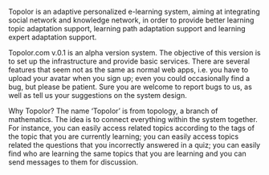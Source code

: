 Topolor is an adaptive personalized e-learning system, aiming at integrating social network and knowledge network, in order to provide better learning topic adaptation support, learning path adaptation support and learning expert adaptation support.

Topolor.com v.0.1 is an alpha version system. The objective of this version is to set up the infrastructure and provide basic services. There are several features that seem not as the same as normal web apps, i.e. you have to upload your avatar when you sign up; even you could occasionally find a bug, but please be patient. Sure you are welcome to report bugs to us, as well as tell us your suggestions on the system design.

Why Topolor? The name ‘Topolor’ is from topology, a branch of mathematics. The idea is to connect everything within the system together. For instance, you can easily access related topics according to the tags of the topic that you are currently learning; you can easily access topics related the questions that you incorrectly answered in a quiz; you can easily find who are learning the same topics that you are learning and you can send messages to them for discussion.
